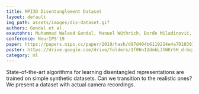 ```yaml
---
title: MPI3D Disentanglement Dataset
layout: default
img_path: assets/images/dis-dataset.gif
authors: Gondal et al.
exautohrs: Muhammad Waleed Gondal, Manuel Wüthrich, Đorđe Miladinović, Francesco Locatello, Martin Breidt, Valentin Volchkov, Joel Akpo, Olivier Bachem, Bernhard Schölkopf & Stefan Bauer
conference: NeurIPS'19
paper: https://papers.nips.cc/paper/2019/hash/d97d404b6119214e4a7018391195240a-Abstract.html
poster: https://drive.google.com/drive/folders/1f06n12dmbLJhWKrSH_d-bqJf1bocM_Q5
category: ml
---
```


State-of-the-art algorithms for learning disentangled representations are trained on simple synthetic datasets.
Can we transition to the realistic ones?
We present a dataset with actual camera recordings.